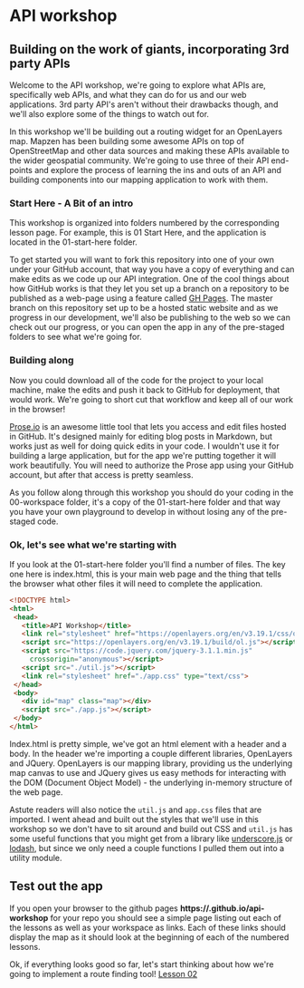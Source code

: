 # API workshop
## Building on the work of giants, incorporating 3rd party APIs

Welcome to the API workshop, we're going to explore what APIs are, specifically web APIs, and what they can do for us and our web applications.  3rd party API's aren't without their drawbacks though, and we'll also explore some of the things to watch out for.

In this workshop we'll be building out a routing widget for an OpenLayers map.  Mapzen has been building some awesome APIs on top of OpenStreetMap and other data sources and making these APIs available to the wider geospatial community.  We're going to use three of their API end-points and explore the process of learning the ins and outs of an API and building components into our mapping application to work with them.

### Start Here - A Bit of an intro

This workshop is organized into folders numbered by the corresponding lesson page.  For example, this is 01 Start Here, and the application is located in the 01-start-here folder.  

To get started you will want to fork this repository into one of your own under your GitHub account, that way you have a copy of everything and can make edits as we code up our API integration.  One of the cool things about how GitHub works is that they let you set up a branch on a repository to be published as a web-page using a feature called [GH Pages](https://pages.github.com/). The master branch on this repository set up to be a hosted static website and as we progress in our development, we'll also be publishing to the web so we can check out our progress, or you can open the app in any of the pre-staged folders to see what we're going for.

### Building along

Now you could download all of the code for the project to your local machine, make the edits and push it back to GitHub for deployment, that would work. We're going to short cut that workflow and keep all of our work in the browser!

[Prose.io](prose.io) is an awesome little tool that lets you access and edit files hosted in GitHub. It's designed mainly for editing blog posts in Markdown, but works just as well for doing quick edits in your code. I wouldn't use it for building a large application, but for the app we're putting together it will work beautifully. You will need to authorize the Prose app using your GitHub account, but after that access is pretty seamless.

As you follow along through this workshop you should do your coding in the 00-workspace folder, it's a copy of the 01-start-here folder and that way you have your own playground to develop in without losing any of the pre-staged code.

### Ok, let's see what we're starting with

If you look at the 01-start-here folder you'll find a number of files.  The key one here is index.html, this is your main web page and the thing that tells the browser what other files it will need to complete the application.

 ``` html
 <!DOCTYPE html>
<html>
  <head>
    <title>API Workshop</title>
    <link rel="stylesheet" href="https://openlayers.org/en/v3.19.1/css/ol.css" type="text/css">
    <script src="https://openlayers.org/en/v3.19.1/build/ol.js"></script>
    <script src="https://code.jquery.com/jquery-3.1.1.min.js"
      crossorigin="anonymous"></script>
    <script src="./util.js"></script>
    <link rel="stylesheet" href="./app.css" type="text/css">
  </head>
  <body>
    <div id="map" class="map"></div>
  	<script src="./app.js"></script>
  </body>
</html>
 ```

Index.html is pretty simple, we've got an html element with a header and a body.  In the header we're importing a couple different libraries, OpenLayers and JQuery.  OpenLayers is our mapping library, providing us the underlying map canvas to use and JQuery gives us easy methods for interacting with the DOM (Document Object Model) - the underlying in-memory structure of the web page.

Astute readers will also notice the `util.js` and `app.css` files that are imported.  I went ahead and built out the styles that we'll use in this workshop so we don't have to sit around and build out CSS and `util.js` has some useful functions that you might get from a library like [underscore.js](http://underscorejs.org/) or [lodash](https://lodash.com/), but since we only need a couple functions I pulled them out into a utility module.

## Test out the app

If you open your browser to the github pages __https://<your user name here>.github.io/api-workshop__ for your repo you should see a simple page listing out each of the lessons as well as your workspace as links.  Each of these links should display the map as it should look at the beginning of each of the numbered lessons.

Ok, if everything looks good so far, let's start thinking about how we're going to implement a route finding tool! [Lesson 02](/02-Explore-an-api.md)

